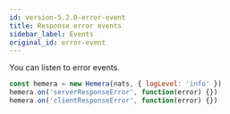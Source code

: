 ```yaml
---
id: version-5.2.0-error-event
title: Response error events
sidebar_label: Events
original_id: error-event
---
```


You can listen to error events.

```js
const hemera = new Hemera(nats, { logLevel: 'info' })
hemera.on('serverResponseError', function(error) {})
hemera.on('clientResponseError', function(error) {})
```

